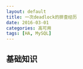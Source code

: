 ```yaml
---
layout: default
title: 一次deadlock的排查经历
date: 2016-03-01
categories: 高可用
tags: [HA, MySQL]
---
```

## 基础知识
